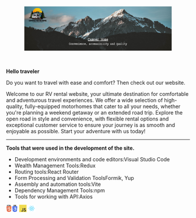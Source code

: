 <p align="center"><a href=""><img  width="80%" alt="" src="./assets/header_img.png" /></a></p>

<br />

**Hello traveler**

Do you want to travel with ease and comfort? Then check out our website.

Welcome to our RV rental website, your ultimate destination for comfortable and
adventurous travel experiences. We offer a wide selection of high-quality,
fully-equipped motorhomes that cater to all your needs, whether you're planning
a weekend getaway or an extended road trip. Explore the open road in style and
convenience, with flexible rental options and exceptional customer service to
ensure your journey is as smooth and enjoyable as possible. Start your adventure
with us today!

<hr />

**Tools that were used in the development of the site.**

<ul>
<li><span>Development environments and code editors:</span><span text-decoration="underline">Visual Studio Code</span></li>
<li><span>Wealth Management Tools:</><span text-decoration="underline">Redux</span></li>
<li><span>Routing tools:</><span text-decoration="underline">React Router</span></li>
<li><span>Form Processing and Validation Tools</><span text-decoration="underline">Formik, Yup</span></li>
<li><span>Assembly and automation tools:</><span text-decoration="underline">Vite</span></li>
<li><span>Dependency Management Tools:</><span text-decoration="underline">npm</span></li>
<li><span>Tools for working with API:</><span text-decoration="underline">Axios</span></li>
</ul>

<code><img height="20" alt="html+css" src="./assets/images.png"></code>
<code><img height="20" alt="javascript" src="./assets/javascript.png"></code>
<code><img height="20" alt="react" src="./assets/react.png"></code>
